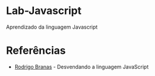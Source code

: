 ﻿# Lab-Javascript
Aprendizado da linguagem Javascript
# Referências
* [Rodrigo Branas](https://www.youtube.com/playlist?list=PLQCmSnNFVYnT1-oeDOSBnt164802rkegc) - Desvendando a linguagem JavaScript
